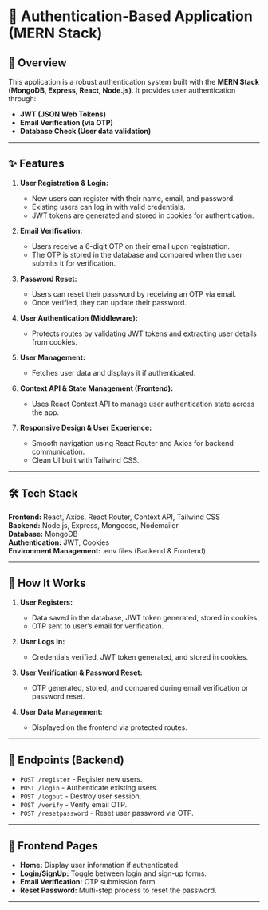 # 📌 Authentication-Based Application (MERN Stack)  

## 🚀 Overview  
This application is a robust authentication system built with the **MERN Stack (MongoDB, Express, React, Node.js)**. It provides user authentication through:  
- **JWT (JSON Web Tokens)**  
- **Email Verification (via OTP)**  
- **Database Check (User data validation)**  

---

## ✨ Features  
1. **User Registration & Login:**  
   - New users can register with their name, email, and password.  
   - Existing users can log in with valid credentials.  
   - JWT tokens are generated and stored in cookies for authentication.  

2. **Email Verification:**  
   - Users receive a 6-digit OTP on their email upon registration.  
   - The OTP is stored in the database and compared when the user submits it for verification.  

3. **Password Reset:**  
   - Users can reset their password by receiving an OTP via email.  
   - Once verified, they can update their password.  

4. **User Authentication (Middleware):**  
   - Protects routes by validating JWT tokens and extracting user details from cookies.  

5. **User Management:**  
   - Fetches user data and displays it if authenticated.  

6. **Context API & State Management (Frontend):**  
   - Uses React Context API to manage user authentication state across the app.  

7. **Responsive Design & User Experience:**  
   - Smooth navigation using React Router and Axios for backend communication.  
   - Clean UI built with Tailwind CSS.  

---

## 🛠 Tech Stack  
**Frontend:** React, Axios, React Router, Context API, Tailwind CSS  
**Backend:** Node.js, Express, Mongoose, Nodemailer  
**Database:** MongoDB  
**Authentication:** JWT, Cookies  
**Environment Management:** .env files (Backend & Frontend)  

---

## 📄 How It Works  
1. **User Registers:**  
   - Data saved in the database, JWT token generated, stored in cookies.  
   - OTP sent to user’s email for verification.  

2. **User Logs In:**  
   - Credentials verified, JWT token generated, and stored in cookies.  

3. **User Verification & Password Reset:**  
   - OTP generated, stored, and compared during email verification or password reset.  

4. **User Data Management:**  
   - Displayed on the frontend via protected routes.  

---

## 📌 Endpoints (Backend)  
- `POST /register` - Register new users.  
- `POST /login` - Authenticate existing users.  
- `POST /logout` - Destroy user session.  
- `POST /verify` - Verify email OTP.  
- `POST /resetpassword` - Reset user password via OTP.  

---

## 📌 Frontend Pages  
- **Home:** Display user information if authenticated.  
- **Login/SignUp:** Toggle between login and sign-up forms.  
- **Email Verification:** OTP submission form.  
- **Reset Password:** Multi-step process to reset the password.  

---



